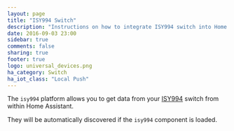```yaml
---
layout: page
title: "ISY994 Switch"
description: "Instructions on how to integrate ISY994 switch into Home Assistant."
date: 2016-09-03 23:00
sidebar: true
comments: false
sharing: true
footer: true
logo: universal_devices.png
ha_category: Switch
ha_iot_class: "Local Push"
---
```


The `isy994` platform allows you to get data from your [ISY994](https://www.universal-devices.com/residential/isy994i-series/) switch from within Home Assistant.

They will be automatically discovered if the `isy994` component is loaded.
